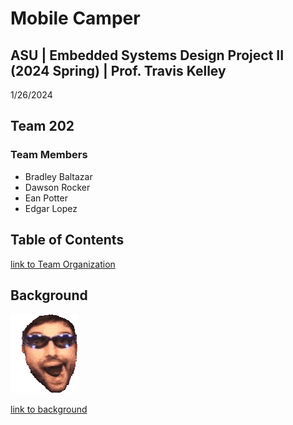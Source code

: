 
# Mobile Camper

## ASU | Embedded Systems Design Project II (2024 Spring) | Prof. Travis Kelley

1/26/2024

## Team 202 


### Team Members

* Bradley Baltazar
* Dawson Rocker
* Ean Potter
* Edgar Lopez

## Table of Contents

[link to Team Organization](/Team_Organization.md)





## Background

![image caption](batchest-jhnnycrwsh.gif)

[link to background](/Background.md)


